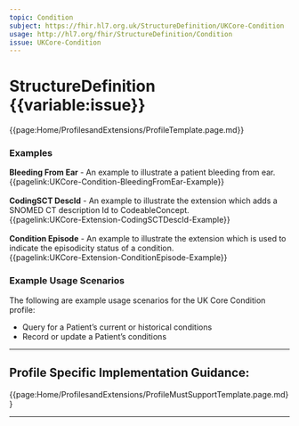 ```yaml
---
topic: Condition
subject: https://fhir.hl7.org.uk/StructureDefinition/UKCore-Condition
usage: http://hl7.org/fhir/StructureDefinition/Condition
issue: UKCore-Condition
---
```


# StructureDefinition {{variable:issue}}

<nocheck>
{{page:Home/ProfilesandExtensions/ProfileTemplate.page.md}}

<div id="Examples" class="tabcontent">
  <h3>Examples</h3>
  <b>Bleeding From Ear</b> - An example to illustrate a patient bleeding from ear.<br/>
{{pagelink:UKCore-Condition-BleedingFromEar-Example}}
<br/><br/>
<b>CodingSCT DescId</b> - An example to illustrate the extension which adds a SNOMED CT description Id to CodeableConcept.<br/>
{{pagelink:UKCore-Extension-CodingSCTDescId-Example}}
<br/><br/>
<b>Condition Episode</b> - An example to illustrate the extension which is used to indicate the episodicity status of a condition.<br/>
{{pagelink:UKCore-Extension-ConditionEpisode-Example}}
</div>
</nocheck>

<div id="ProfileGuidance">

### Example Usage Scenarios ###
The following are example usage scenarios for the UK Core Condition profile:

- Query for a Patient’s current or historical conditions
- Record or update a Patient’s conditions

<hr class="thickline">

## Profile Specific Implementation Guidance: ##

{{page:Home/ProfilesandExtensions/ProfileMustSupportTemplate.page.md}}

</div>

---